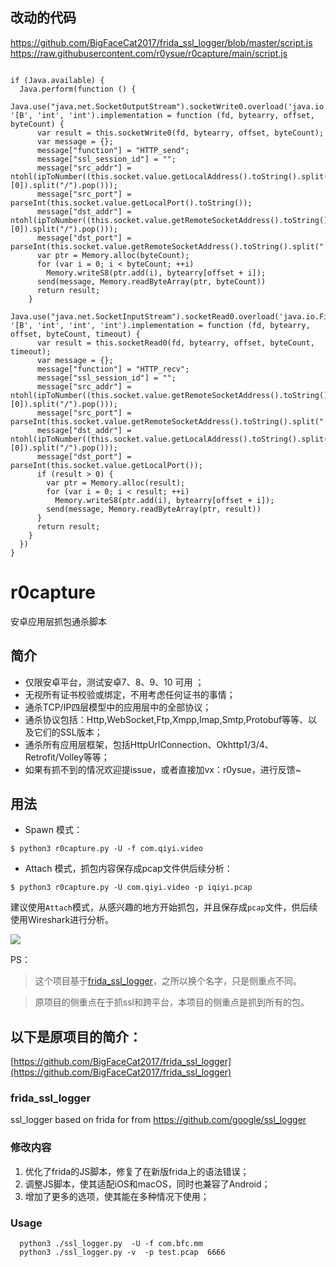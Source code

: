 ## 改动的代码


https://github.com/BigFaceCat2017/frida_ssl_logger/blob/master/script.js
https://raw.githubusercontent.com/r0ysue/r0capture/main/script.js

```

if (Java.available) {
  Java.perform(function () {
    Java.use("java.net.SocketOutputStream").socketWrite0.overload('java.io.FileDescriptor', '[B', 'int', 'int').implementation = function (fd, bytearry, offset, byteCount) {
      var result = this.socketWrite0(fd, bytearry, offset, byteCount);
      var message = {};
      message["function"] = "HTTP_send";
      message["ssl_session_id"] = "";
      message["src_addr"] = ntohl(ipToNumber((this.socket.value.getLocalAddress().toString().split(":")[0]).split("/").pop()));
      message["src_port"] = parseInt(this.socket.value.getLocalPort().toString());
      message["dst_addr"] = ntohl(ipToNumber((this.socket.value.getRemoteSocketAddress().toString().split(":")[0]).split("/").pop()));
      message["dst_port"] = parseInt(this.socket.value.getRemoteSocketAddress().toString().split(":").pop());
      var ptr = Memory.alloc(byteCount);
      for (var i = 0; i < byteCount; ++i)
        Memory.writeS8(ptr.add(i), bytearry[offset + i]);
      send(message, Memory.readByteArray(ptr, byteCount))
      return result;
    }
    Java.use("java.net.SocketInputStream").socketRead0.overload('java.io.FileDescriptor', '[B', 'int', 'int', 'int').implementation = function (fd, bytearry, offset, byteCount, timeout) {
      var result = this.socketRead0(fd, bytearry, offset, byteCount, timeout);
      var message = {};
      message["function"] = "HTTP_recv";
      message["ssl_session_id"] = "";
      message["src_addr"] = ntohl(ipToNumber((this.socket.value.getRemoteSocketAddress().toString().split(":")[0]).split("/").pop()));
      message["src_port"] = parseInt(this.socket.value.getRemoteSocketAddress().toString().split(":").pop());
      message["dst_addr"] = ntohl(ipToNumber((this.socket.value.getLocalAddress().toString().split(":")[0]).split("/").pop()));
      message["dst_port"] = parseInt(this.socket.value.getLocalPort());
      if (result > 0) {
        var ptr = Memory.alloc(result);
        for (var i = 0; i < result; ++i)
          Memory.writeS8(ptr.add(i), bytearry[offset + i]);
        send(message, Memory.readByteArray(ptr, result))
      }
      return result;
    }
  })
}

```

# r0capture

安卓应用层抓包通杀脚本

## 简介

- 仅限安卓平台，测试安卓7、8、9、10 可用 ；
- 无视所有证书校验或绑定，不用考虑任何证书的事情；
- 通杀TCP/IP四层模型中的应用层中的全部协议；
- 通杀协议包括：Http,WebSocket,Ftp,Xmpp,Imap,Smtp,Protobuf等等、以及它们的SSL版本；
- 通杀所有应用层框架，包括HttpUrlConnection、Okhttp1/3/4、Retrofit/Volley等等；
- 如果有抓不到的情况欢迎提issue，或者直接加vx：r0ysue，进行反馈~

## 用法

- Spawn 模式：

`$ python3 r0capture.py -U -f com.qiyi.video`

- Attach 模式，抓包内容保存成pcap文件供后续分析：

`$ python3 r0capture.py -U com.qiyi.video -p iqiyi.pcap`

建议使用`Attach`模式，从感兴趣的地方开始抓包，并且保存成`pcap`文件，供后续使用Wireshark进行分析。

![](Sample.PNG)



PS：

> 这个项目基于[frida_ssl_logger](https://github.com/BigFaceCat2017/frida_ssl_logger)，之所以换个名字，只是侧重点不同。

> 原项目的侧重点在于抓ssl和跨平台，本项目的侧重点是抓到所有的包。

## 以下是原项目的简介：

[https://github.com/BigFaceCat2017/frida_ssl_logger](https://github.com/BigFaceCat2017/frida_ssl_logger)

### frida_ssl_logger
ssl_logger based on frida
for from https://github.com/google/ssl_logger

### 修改内容
1. 优化了frida的JS脚本，修复了在新版frida上的语法错误；
2. 调整JS脚本，使其适配iOS和macOS，同时也兼容了Android；
3. 增加了更多的选项，使其能在多种情况下使用；

### Usage
  ```shell
    python3 ./ssl_logger.py  -U -f com.bfc.mm
    python3 ./ssl_logger.py -v  -p test.pcap  6666
  ````
